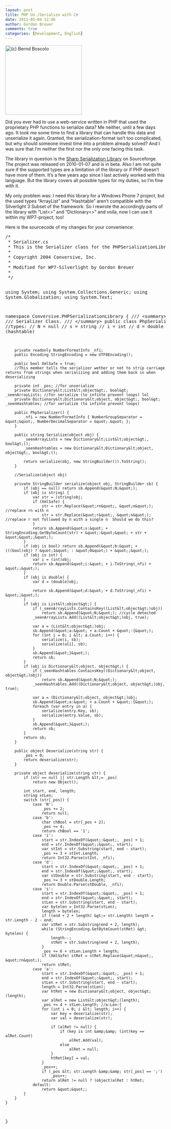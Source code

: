 ```yaml
---
layout: post
title: PHP Un-/Serialize with C#
date: 2011-05-04 12:46
author: Gordon Breuer
comments: true
categories: [Development, English]
---
```

<p class="hide"><img style="background-image: none; border-right-width: 0px; padding-left: 0px; padding-right: 0px; display: inline; border-top-width: 0px; border-bottom-width: 0px; border-left-width: 0px; padding-top: 0px" border="0" alt="(c) Bernd Boscolo" src="http://anheledirwp.blob.core.windows.net/wordpress/2011/05/aboutpixel.de-Netzwerk-10-Bernd-Boscolo.jpg" width="240" height="218" /></p>  <p>Did you ever had to use a web-service written in PHP that used the proprietary PHP functions to serialize data? Me neither, until a few days ago. It took me some time to find a library that can handle this data and unserialize it again. Granted, the serialization-format isn’t too complicated, but why should someone invest time into a problem already solved? And I was sure that I’m neither the first nor the only one facing this task.</p>  <p>The library in question is the <a href="http://csphpserial.sourceforge.net/">Sharp Serialization Library</a> on Sourceforge. The project was released on 2010-01-07 and is in beta. Also I am not quite sure if the supported types are a limitation of the library or if PHP doesn’t have more of them. It’s a few years ago since I last actively worked with this language. But the library covers all possible types for my duties, so I’m fine with it.</p>  <p>My only problem was: I need this library for a Windows Phone 7 project, but the used types “ArrayList” and “Hashtable” aren’t compatible with the Silverlight 3 Subset of the framework. So I rewrote the accordingly parts of the library with “List&lt;&gt;” and “Dictionary&lt;&gt;” and voíla, now I can use it within my WP7-project, too!</p>  <p>Here is the sourcecode of my changes for your convenience:</p>  <pre class="brush: csharp;">/*
 * Serializer.cs
 * This is the Serializer class for the PHPSerializationLibrary
 *  
 * Copyright 2004 Conversive, Inc.
 * 
 * Modified for WP7-Silverlight by Gordon Breuer
 *
 */

using System;
using System.Collections.Generic;
using System.Globalization;
using System.Text;

namespace Conversive.PHPSerializationLibrary {
    /// &lt;summary&gt;
    /// Serializer Class.
    /// &lt;/summary&gt;
    public class PhpSerializer {
        //types:
        // N = null
        // s = string
        // i = int
        // d = double
        // a = array (hashtable)

        private readonly NumberFormatInfo _nfi;
        public Encoding StringEncoding = new UTF8Encoding();

        public bool XmlSafe = true;
        //This member tells the serializer wether or not to strip carriage returns from strings when serializing and adding them back in when deserializing

        private int _pos; //for unserialize
        private Dictionary&lt;List&lt;object&gt;, bool&gt; _seenArrayLists; //for serialize (to infinte prevent loops) lol
        private Dictionary&lt;Dictionary&lt;object, object&gt;, bool&gt; _seenHashtables; //for serialize (to infinte prevent loops)

        public PhpSerializer() {
            _nfi = new NumberFormatInfo { NumberGroupSeparator = &quot;&quot;, NumberDecimalSeparator = &quot;.&quot; };
        }

        public string Serialize(object obj) {
            _seenArrayLists = new Dictionary&lt;List&lt;object&gt;, bool&gt;();
            _seenHashtables = new Dictionary&lt;Dictionary&lt;object, object&gt;, bool&gt;();

            return serialize(obj, new StringBuilder()).ToString();
        }

        //Serialize(object obj)

        private StringBuilder serialize(object obj, StringBuilder sb) {
            if (obj == null) return sb.Append(&quot;N;&quot;);
            if (obj is string) {
                var str = (string)obj;
                if (XmlSafe) {
                    str = str.Replace(&quot;rn&quot;, &quot;n&quot;); //replace rn with n
                    str = str.Replace(&quot;r&quot;, &quot;n&quot;); //replace r not followed by n with a single n  Should we do this?
                }
                return sb.Append(&quot;s:&quot; + StringEncoding.GetByteCount(str) + &quot;:&quot;&quot; + str + &quot;&quot;;&quot;);
            }
            if (obj is bool) return sb.Append(&quot;b:&quot; + (((bool)obj) ? &quot;1&quot; : &quot;0&quot;) + &quot;;&quot;);
            if (obj is int) {
                var i = (int)obj;
                return sb.Append(&quot;i:&quot; + i.ToString(_nfi) + &quot;;&quot;);
            }
            if (obj is double) {
                var d = (double)obj;

                return sb.Append(&quot;d:&quot; + d.ToString(_nfi) + &quot;;&quot;);
            }
            if (obj is List&lt;object&gt;) {
                if (_seenArrayLists.ContainsKey((List&lt;object&gt;)obj))
                    return sb.Append(&quot;N;&quot;); //cycle detected
                _seenArrayLists.Add((List&lt;object&gt;)obj, true);

                var a = (List&lt;object&gt;)obj;
                sb.Append(&quot;a:&quot; + a.Count + &quot;:{&quot;);
                for (int i = 0; i &lt; a.Count; i++) {
                    serialize(i, sb);
                    serialize(a[i], sb);
                }
                sb.Append(&quot;}&quot;);
                return sb;
            }
            if (obj is Dictionary&lt;object, object&gt;) {
                if (_seenHashtables.ContainsKey((Dictionary&lt;object, object&gt;)obj))
                    return sb.Append(&quot;N;&quot;);
                _seenHashtables.Add((Dictionary&lt;object, object&gt;)obj, true);

                var a = (Dictionary&lt;object, object&gt;)obj;
                sb.Append(&quot;a:&quot; + a.Count + &quot;:{&quot;);
                foreach (var entry in a) {
                    serialize(entry.Key, sb);
                    serialize(entry.Value, sb);
                }
                sb.Append(&quot;}&quot;);
                return sb;
            }
            return sb;
        }

        public object Deserialize(string str) {
            _pos = 0;
            return deserialize(str);
        }

        private object deserialize(string str) {
            if (str == null || str.Length &lt;= _pos)
                return new Object();

            int start, end, length;
            string stLen;
            switch (str[_pos]) {
                case 'N':
                    _pos += 2;
                    return null;
                case 'b':
                    char chBool = str[_pos + 2];
                    _pos += 4;
                    return chBool == '1';
                case 'i':
                    start = str.IndexOf(&quot;:&quot;, _pos) + 1;
                    end = str.IndexOf(&quot;;&quot;, start);
                    var stInt = str.Substring(start, end - start);
                    _pos += 3 + stInt.Length;
                    return Int32.Parse(stInt, _nfi);
                case 'd':
                    start = str.IndexOf(&quot;:&quot;, _pos) + 1;
                    end = str.IndexOf(&quot;;&quot;, start);
                    var stDouble = str.Substring(start, end - start);
                    _pos += 3 + stDouble.Length;
                    return Double.Parse(stDouble, _nfi);
                case 's':
                    start = str.IndexOf(&quot;:&quot;, _pos) + 1;
                    end = str.IndexOf(&quot;:&quot;, start);
                    stLen = str.Substring(start, end - start);
                    var bytelen = Int32.Parse(stLen);
                    length = bytelen;
                    if ((end + 2 + length) &gt;= str.Length) length = str.Length - 2 - end;
                    var stRet = str.Substring(end + 2, length);
                    while (StringEncoding.GetByteCount(stRet) &gt; bytelen) {
                        length--;
                        stRet = str.Substring(end + 2, length);
                    }
                    _pos += 6 + stLen.Length + length;
                    if (XmlSafe) stRet = stRet.Replace(&quot;n&quot;, &quot;rn&quot;);
                    return stRet;
                case 'a':
                    start = str.IndexOf(&quot;:&quot;, _pos) + 1;
                    end = str.IndexOf(&quot;:&quot;, start);
                    stLen = str.Substring(start, end - start);
                    length = Int32.Parse(stLen);
                    var htRet = new Dictionary&lt;object, object&gt;(length);
                    var alRet = new List&lt;object&gt;(length);
                    _pos += 4 + stLen.Length; //a:Len:{
                    for (int i = 0; i &lt; length; i++) {
                        var key = deserialize(str);
                        var val = deserialize(str);

                        if (alRet != null) {
                            if (key is int &amp;&amp; (int)key == alRet.Count)
                                alRet.Add(val);
                            else
                                alRet = null;
                        }
                        htRet[key] = val;
                    }
                    _pos++;
                    if (_pos &lt; str.Length &amp;&amp; str[_pos] == ';')
                        _pos++;
                    return alRet != null ? (object)alRet : htRet;
                default:
                    return &quot;&quot;;
            }
        }
    }
}</pre>